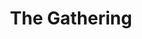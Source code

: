 ---
title: The Gathering
location: San Antonio, TX
image: /uploads/basketball/thegatheringEvents.png
permalink: /basketball/events/gathering
start_date: March 30st, 2018 - 9:00am
end_date: 
layout: page
alt_url: http://www.thegathering4coacheswives.com/
short_description: "The Gathering is a welcoming place for coaches' wives attending the NABC Convention at The Final Four to connect with women who share their common experience, use their resources to help others, and be encouraged, inspired and challenged by hope found in Jesus Christ."
sport: final four
---